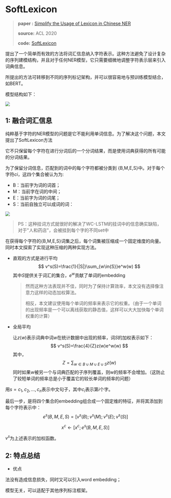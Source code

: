 # SoftLexicon

> **paper :** [Simplify the Usage of Lexicon in Chinese NER](https://arxiv.org/pdf/1908.05969.pdf)
>
> **source:** ACL 2020
>
> **code:** [SoftLexicon](https://github.com/v-mipeng/LexiconAugmentedNER)

提出了一个简单而有效的方法将词汇信息纳入字符表示。这种方法避免了设计复杂的序列建模结构，并且对于任何NER模型，它只需要细微地调整字符表示层来引入词典信息。

所提出的方法可转移到不同的序列标记架构，并可以很容易地与预训练模型结合，如BERT。

模型结构如下：

<img src="https://pictrue-bed.oss-cn-beijing.aliyuncs.com/20220912010500.png" style="zoom:85%;" />

##  1: 融合词汇信息

纯粹基于字符的NER模型的问题是它不能利用单词信息。为了解决这个问题，本文提出了SoftLexicon方法

它不只保留每个字符在进行分词后的一个分词结果，而是使用词典获得的所有可能的分词结果。

为了保留分词信息，匹配到的词中的每个字符都被分类到 {B,M,E,S}中。对于每个字符$ci$，这四个集合被认为为:

- B：当前字为词的词首；
- M：当前字在词的中间；
- E：当前字为词的词尾；
- S：当前自独立可以成词的词：

<img src="https://pictrue-bed.oss-cn-beijing.aliyuncs.com/20220912012013.png" style="zoom:85%;" />



> PS：这种挂词方式就很好的解决了WC-LSTM的挂词中的信息确实缺陷，对于"人和药店"，会被挂到每个字的不同set中

在获得每个字符的{B,M,E,S}词集之后，每个词集被压缩成一个固定维度的向量。同时本文探索了实现这种压缩的两种实现方法。

- 直观的方式是进行平均
  $$
  v^s(S)=\frac{1}{|S|}\sum_{w\in{S}}e^w(w)
  $$
  其中$S$提供关于词汇的集合，$e^w$贡献了单词的embedding

  > 然而这种方法表现并不佳，同时为了保持计算效率，本文没有选择像注意力这样的动态加权算法。
  >
  > 相反，本文建议使用每个单词的频率来表示它的权重。（由于一个单词的出现频率是一个可以离线获取的静态值，这样可以大大加快每个单词权重的计算）

- 全局平均

  让$z(w)$表示词典中词$w$在统计数据中出现的频率，词$S$的加权表示如下：
  $$
  v^s(S)=\frac{4}{Z}z(w)e^w(w)
  $$
  其中，
  $$
  Z=\sum_{w\in B \cup M \cup E \cup S}z(w)
  $$
  同时如果$w$被另一个与词典匹配的子序列覆盖，则w的频率不会增加。（这防止了较短单词的频率总是小于覆盖它的较长单词的频率的问题）

用$s={c_1, c_2, ..., c_n}$表示中文句子，其中$c_i$表示第$i$个字。

最后一步，是将四个集合的embedding组合成一个固定维的特征，并将其添加到每个字符表示中：
$$
e^s(B,M,E,S)=[v^s(B);v^s(M);v^s(E);v^s(S)]
$$

$$
x^c \leftarrow [x^c;e^s(B,M,E,S)]
$$

$v^s$为上述表示的加权函数。

## 2: 特点总结

- 优点

法没有造成信息损失，同时又可以引入word embedding；

模型无关，可以适配于其他序列标注框架。